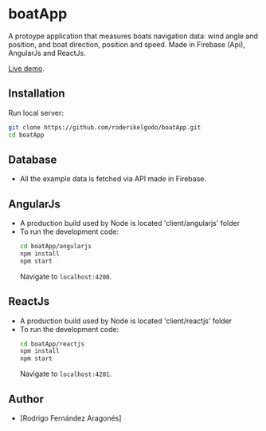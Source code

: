 # boatApp

A protoype application that measures boats navigation data: wind angle and
position, and boat direction, position and speed.
Made in Firebase (Api), AngularJs and ReactJs.

[Live demo](https://bateau-b594b.web.app/).

## Installation

Run local server:

```bash
git clone https://github.com/roderikelgodo/boatApp.git
cd boatApp
```

## Database

- All the example data is fetched via API made in Firebase.

## AngularJs

- A production build used by Node is located 'client/angularjs' folder
- To run the development code:
  ```bash
  cd boatApp/angularjs
  npm install
  npm start
  ```
  Navigate to `localhost:4200`.

## ReactJs

- A production build used by Node is located 'client/reactjs' folder
- To run the development code:
  ```bash
  cd boatApp/reactjs
  npm install
  npm start
  ```
  Navigate to `localhost:4201`.

## Author

- [Rodrigo Fernández Aragonés]
